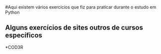 #Aqui existem vários exercícios que fiz para praticar durante o estudo em Python

## Alguns exercícios de sites outros de cursos específicos

*COD3R
